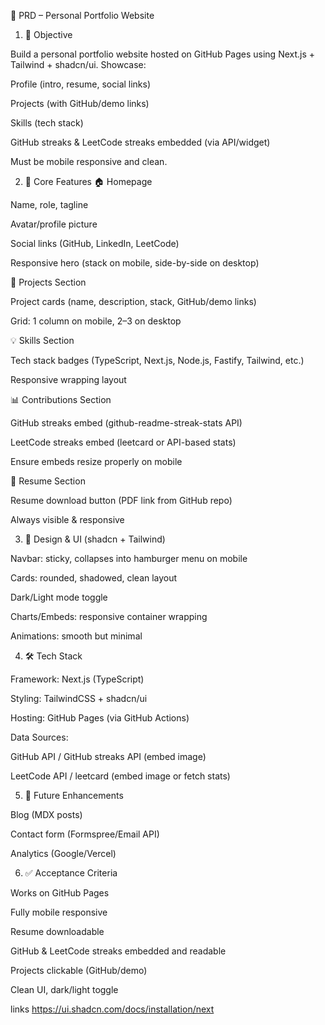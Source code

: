 📄 PRD – Personal Portfolio Website

1. 🎯 Objective

Build a personal portfolio website hosted on GitHub Pages using Next.js + Tailwind + shadcn/ui.
Showcase:

Profile (intro, resume, social links)

Projects (with GitHub/demo links)

Skills (tech stack)

GitHub streaks & LeetCode streaks embedded (via API/widget)

Must be mobile responsive and clean.

2. 🔑 Core Features
   🏠 Homepage

Name, role, tagline

Avatar/profile picture

Social links (GitHub, LinkedIn, LeetCode)

Responsive hero (stack on mobile, side-by-side on desktop)

📂 Projects Section

Project cards (name, description, stack, GitHub/demo links)

Grid: 1 column on mobile, 2–3 on desktop

💡 Skills Section

Tech stack badges (TypeScript, Next.js, Node.js, Fastify, Tailwind, etc.)

Responsive wrapping layout

📊 Contributions Section

GitHub streaks embed (github-readme-streak-stats API)

LeetCode streaks embed (leetcard or API-based stats)

Ensure embeds resize properly on mobile

📄 Resume Section

Resume download button (PDF link from GitHub repo)

Always visible & responsive

3. 📐 Design & UI (shadcn + Tailwind)

Navbar: sticky, collapses into hamburger menu on mobile

Cards: rounded, shadowed, clean layout

Dark/Light mode toggle

Charts/Embeds: responsive container wrapping

Animations: smooth but minimal

4. 🛠️ Tech Stack

Framework: Next.js (TypeScript)

Styling: TailwindCSS + shadcn/ui

Hosting: GitHub Pages (via GitHub Actions)

Data Sources:

GitHub API / GitHub streaks API (embed image)

LeetCode API / leetcard (embed image or fetch stats)

5. 🚀 Future Enhancements

Blog (MDX posts)

Contact form (Formspree/Email API)

Analytics (Google/Vercel)

6. ✅ Acceptance Criteria

Works on GitHub Pages

Fully mobile responsive

Resume downloadable

GitHub & LeetCode streaks embedded and readable

Projects clickable (GitHub/demo)

Clean UI, dark/light toggle

links
https://ui.shadcn.com/docs/installation/next
